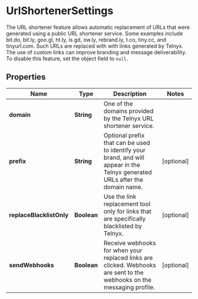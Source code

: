 

# UrlShortenerSettings

The URL shortener feature allows automatic replacement of URLs that were generated using a public URL shortener service. Some examples include bit.do, bit.ly, goo.gl, ht.ly, is.gd, ow.ly, rebrand.ly, t.co, tiny.cc, and tinyurl.com. Such URLs are replaced with with links generated by Telnyx. The use of custom links can improve branding and message deliverability.  To disable this feature, set the object field to `null`. 

## Properties

Name | Type | Description | Notes
------------ | ------------- | ------------- | -------------
**domain** | **String** | One of the domains provided by the Telnyx URL shortener service.  | 
**prefix** | **String** | Optional prefix that can be used to identify your brand, and will appear in the Telnyx generated URLs after the domain name.  |  [optional]
**replaceBlacklistOnly** | **Boolean** | Use the link replacement tool only for links that are specifically blacklisted by Telnyx.  |  [optional]
**sendWebhooks** | **Boolean** | Receive webhooks for when your replaced links are clicked. Webhooks are sent to the webhooks on the messaging profile.  |  [optional]




